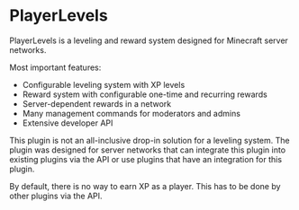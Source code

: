 # PlayerLevels
PlayerLevels is a leveling and reward system designed for Minecraft server networks.

Most important features:
- Configurable leveling system with XP levels
- Reward system with configurable one-time and recurring rewards
- Server-dependent rewards in a network
- Many management commands for moderators and admins
- Extensive developer API

This plugin is not an all-inclusive drop-in solution for a leveling system.
The plugin was designed for server networks that can integrate this plugin into existing plugins via the API or use plugins that have an integration for this plugin.

By default, there is no way to earn XP as a player. This has to be done by other plugins via the API.
